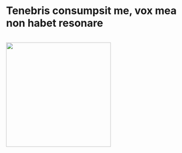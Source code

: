  # Tenebris consumpsit me, vox mea non habet resonare
 <br>
 <img align='center' src="https://pa1.narvii.com/6712/d00a2f7d2506eebf554b0ff77a3c79cf61024217_hq.gif" width="286">
 
